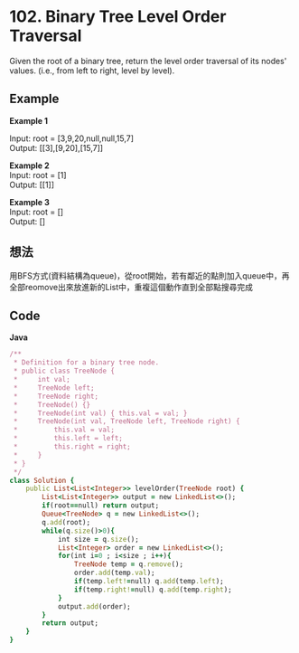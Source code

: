 # 102. Binary Tree Level Order Traversal
Given the root of a binary tree, return the level order traversal of its nodes' values. (i.e., from left to right, level by level).

 
## Example
**Example 1**  

Input: root = [3,9,20,null,null,15,7]  
Output: [[3],[9,20],[15,7]]  

**Example 2**  
Input: root = [1]  
Output: [[1]]  

**Example 3**  
Input: root = []  
Output: []  

## 想法
用BFS方式(資料結構為queue)，從root開始，若有鄰近的點則加入queue中，再全部reomove出來放進新的List中，重複這個動作直到全部點搜尋完成  

## Code
**Java**  
```ruby
/**
 * Definition for a binary tree node.
 * public class TreeNode {
 *     int val;
 *     TreeNode left;
 *     TreeNode right;
 *     TreeNode() {}
 *     TreeNode(int val) { this.val = val; }
 *     TreeNode(int val, TreeNode left, TreeNode right) {
 *         this.val = val;
 *         this.left = left;
 *         this.right = right;
 *     }
 * }
 */
class Solution {
    public List<List<Integer>> levelOrder(TreeNode root) {
        List<List<Integer>> output = new LinkedList<>();
        if(root==null) return output;
        Queue<TreeNode> q = new LinkedList<>();
        q.add(root);
        while(q.size()>0){
            int size = q.size();
            List<Integer> order = new LinkedList<>();
            for(int i=0 ; i<size ; i++){
                TreeNode temp = q.remove();
                order.add(temp.val);
                if(temp.left!=null) q.add(temp.left);
                if(temp.right!=null) q.add(temp.right);
            }
            output.add(order);
        }
        return output;
    }
}
```
